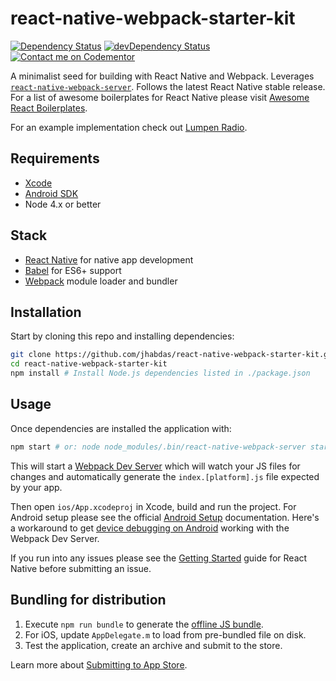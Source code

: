# react-native-webpack-starter-kit
[![Dependency Status](https://david-dm.org/jhabdas/react-native-webpack-starter-kit.svg)](https://david-dm.org/jhabdas/react-native-webpack-starter-kit)
[![devDependency Status](https://david-dm.org/jhabdas/react-native-webpack-starter-kit/dev-status.svg)](https://david-dm.org/jhabdas/react-native-webpack-starter-kit#info=devDependencies)
[![Contact me on Codementor](https://cdn.codementor.io/badges/contact_me_github.svg)](https://www.codementor.io/jhabdas?utm_source=github&utm_medium=button&utm_term=jhabdas&utm_campaign=github)

A minimalist seed for building with React Native and Webpack. Leverages [`react-native-webpack-server`](https://github.com/mjohnston/react-native-webpack-server). Follows the latest React Native stable release. For a list of awesome boilerplates for React Native please visit [Awesome React Boilerplates](http://habd.as/awesome-react-boilerplates/#react-native).

For an example implementation check out [Lumpen Radio](https://github.com/jhabdas/lumpen-radio).

## Requirements

- [Xcode](https://developer.apple.com/xcode/)
- [Android SDK](https://developer.android.com/sdk/)
- Node 4.x or better

## Stack

- [React Native](http://facebook.github.io/react-native/) for native app development
- [Babel](http://babeljs.io/) for ES6+ support
- [Webpack](https://webpack.github.io/) module loader and bundler

## Installation

Start by cloning this repo and installing dependencies:

```sh
git clone https://github.com/jhabdas/react-native-webpack-starter-kit.git
cd react-native-webpack-starter-kit
npm install # Install Node.js dependencies listed in ./package.json
```

## Usage

Once dependencies are installed the application with:

```sh
npm start # or: node node_modules/.bin/react-native-webpack-server start
```

This will start a [Webpack Dev Server](react-native-webpack-starter-kit) which will watch your JS files for changes and automatically generate the `index.[platform].js` file expected by your app.

Then open `ios/App.xcodeproj` in Xcode, build and run the project. For Android setup please see the official [Android Setup](http://facebook.github.io/react-native/docs/android-setup.html#content) documentation. Here's a workaround to get [device debugging on Android](https://github.com/mjohnston/react-native-webpack-server/issues/65#issuecomment-149597280) working with the Webpack Dev Server.

If you run into any issues please see the [Getting Started](http://facebook.github.io/react-native/docs/getting-started.html) guide for React Native before submitting an issue.

## Bundling for distribution

1. Execute `npm run bundle` to generate the [offline JS bundle](https://facebook.github.io/react-native/docs/running-on-device-ios.html#using-offline-bundle).
2. For iOS, update `AppDelegate.m` to load from pre-bundled file on disk.
3. Test the application, create an archive and submit to the store.

Learn more about [Submitting to App Store](http://habd.as/reflecting-on-react-native-development/#submitting-to-app-store).
